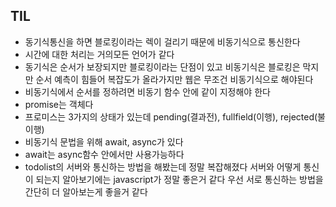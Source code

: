 ## TIL
- 동기식통신을 하면 블로킹이라는 렉이 걸리기 때문에 비동기식으로 통신한다
- 시간에 대한 처리는 거의모든 언어가 같다
- 동기식은 순서가 보장되지만 블로킹이라는 단점이 있고 비동기식은 블로킹은 막지만 순서 예측이 힘들어 복잡도가 올라가지만 웹은 무조건 비동기식으로 해야된다
- 비동기식에서 순서를 정하려면 비동기 함수 안에 같이 지정해야 한다
- promise는 객체다
- 프로미스는 3가지의 상태가 있는데 pending(결과전), fullfield(이행), rejected(불이행)
- 비동기식 문법을 위해 await, async가 있다
- await는 async함수 안에서만 사용가능하다
- todolist의 서버와 통신하는 방법을 해봤는데 정말 복잡해졌다 서버와 어떻게 통신이 되는지 알아보기에는 javascript가 정말 좋은거 같다 우선 서로 통신하는 방법을 간단히 더 알아보는게 좋을거 같다

